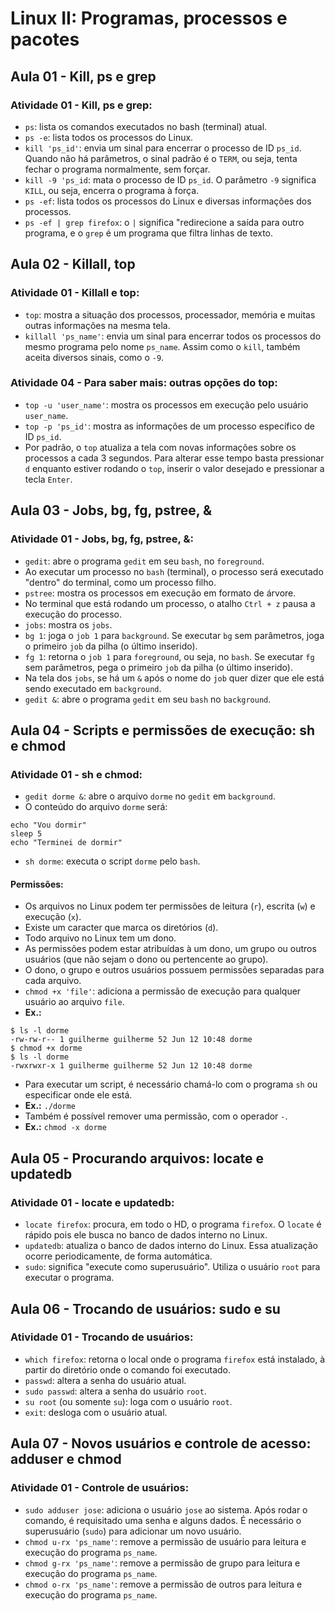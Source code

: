 # Linux II: Programas, processos e pacotes

## Aula 01 - Kill, ps e grep

### Atividade 01 - Kill, ps e grep:

- `ps`: lista os comandos executados no bash (terminal) atual.
- `ps -e`: lista todos os processos do Linux.
- `kill 'ps_id'`: envia um sinal para encerrar o processo de ID `ps_id`. Quando não há parâmetros, o sinal padrão é o `TERM`, ou seja, tenta fechar o programa normalmente, sem forçar.
- `kill -9 'ps_id`: mata o processo de ID `ps_id`. O parâmetro `-9` significa `KILL`, ou seja, encerra o programa à força.
- `ps -ef`: lista todos os processos do Linux e diversas informações dos processos.
- `ps -ef | grep firefox`: o `|` significa "redirecione a saída para outro programa, e o `grep` é um programa que filtra linhas de texto.

## Aula 02 - Killall, top

### Atividade 01 - Killall e top:

- `top`: mostra a situação dos processos, processador, memória e muitas outras informações na mesma tela.
- `killall 'ps_name'`: envia um sinal para encerrar todos os processos do mesmo programa pelo nome `ps_name`. Assim como o `kill`, também aceita diversos sinais, como o `-9`.

### Atividade 04 - Para saber mais: outras opções do top:

- `top -u 'user_name'`: mostra os processos em execução pelo usuário `user_name`.
- `top -p 'ps_id'`: mostra as informações de um processo específico de ID `ps_id`.
- Por padrão, o `top` atualiza a tela com novas informações sobre os processos a cada 3 segundos. Para alterar esse tempo basta pressionar `d` enquanto estiver rodando o `top`, inserir o valor desejado e pressionar a tecla `Enter`.

## Aula 03 - Jobs, bg, fg, pstree, &

### Atividade 01 - Jobs, bg, fg, pstree, &:

- `gedit`: abre o programa `gedit` em seu `bash`, no `foreground`.
- Ao executar um processo no `bash` (terminal), o processo será executado "dentro" do terminal, como um processo filho.
- `pstree`: mostra os processos em execução em formato de árvore.
- No terminal que está rodando um processo, o atalho `Ctrl + z` pausa a execução do processo.
- `jobs`: mostra os `jobs`.
- `bg 1`: joga o `job 1` para `background`. Se executar `bg` sem parâmetros, joga o primeiro `job` da pilha (o último inserido).
- `fg 1`: retorna o `job 1` para `foreground`, ou seja, no `bash`. Se executar `fg` sem parâmetros, pega o primeiro `job` da pilha (o último inserido).
- Na tela dos `jobs`, se há um `&` após o nome do `job` quer dizer que ele está sendo executado em `background`.
- `gedit &`: abre o programa `gedit` em seu `bash` no `background`.

## Aula 04 - Scripts e permissões de execução: sh e chmod

### Atividade 01 - sh e chmod:

- `gedit dorme &`: abre o arquivo `dorme` no `gedit` em `background`.
- O conteúdo do arquivo `dorme` será:
```
echo "Vou dormir"
sleep 5
echo "Terminei de dormir"
```
- `sh dorme`: executa o script `dorme` pelo `bash`.

#### Permissões:

- Os arquivos no Linux podem ter permissões de leitura (`r`), escrita (`w`) e execução (`x`).
- Existe um caracter que marca os diretórios (`d`).
- Todo arquivo no Linux tem um dono.
- As permissões podem estar atribuídas à um dono, um grupo ou outros usuários (que não sejam o dono ou pertencente ao grupo).
- O dono, o grupo e outros usuários possuem permissões separadas para cada arquivo.
- `chmod +x 'file'`: adiciona a permissão de execução para qualquer usuário ao arquivo `file`.
- **Ex.:**
```
$ ls -l dorme
-rw-rw-r-- 1 guilherme guilherme 52 Jun 12 10:48 dorme
$ chmod +x dorme
$ ls -l dorme
-rwxrwxr-x 1 guilherme guilherme 52 Jun 12 10:48 dorme
```
- Para executar um script, é necessário chamá-lo com o programa `sh` ou especificar onde ele está.
- **Ex.:** `./dorme`
- Também é possível remover uma permissão, com o operador `-`.
- **Ex.:** `chmod -x dorme`

## Aula 05 - Procurando arquivos: locate e updatedb

### Atividade 01 - locate e updatedb:

- `locate firefox`: procura, em todo o HD, o programa `firefox`. O `locate` é rápido pois ele busca no banco de dados interno no Linux.
- `updatedb`: atualiza o banco de dados interno do Linux. Essa atualização ocorre periodicamente, de forma automática.
- `sudo`: significa "execute como superusuário". Utiliza o usuário `root` para executar o programa.

## Aula 06 - Trocando de usuários: sudo e su

### Atividade 01 - Trocando de usuários:

- `which firefox`: retorna o local onde o programa `firefox` está instalado, à partir do diretório onde o comando foi executado.
- `passwd`: altera a senha do usuário atual.
- `sudo passwd`: altera a senha do usuário `root`.
- `su root` (ou somente `su`): loga com o usuário `root`.
- `exit`: desloga com o usuário atual.

## Aula 07 - Novos usuários e controle de acesso: adduser e chmod

### Atividade 01 - Controle de usuários:

- `sudo adduser jose`: adiciona o usuário `jose` ao sistema. Após rodar o comando, é requisitado uma senha e alguns dados. É necessário o superusuário (`sudo`) para adicionar um novo usuário.
- `chmod u-rx 'ps_name'`: remove a permissão de usuário para leitura e execução do programa `ps_name`.
- `chmod g-rx 'ps_name'`: remove a permissão de grupo para leitura e execução do programa `ps_name`.
- `chmod o-rx 'ps_name'`: remove a permissão de outros para leitura e execução do programa `ps_name`.
